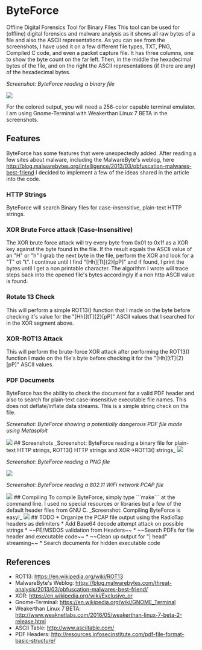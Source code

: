 # ByteForce
Offline Digital Forensics Tool for Binary Files
This tool can be used for (offline) digital forensics and malware analysis as it shows all raw bytes of a file and also the ASCII representations. As you can see from the screenshots, I have used it on a few different file types, TXT, PNG, Compiled C code, and even a packet capture file. It has three columns, one to show the byte count on the far left. Then, in the middle the hexadecimal bytes of the file, and on the right the ASCII representations (if there are any) of the hexadecimal bytes.

_Screenshot: ByteForce reading a binary file_

<img src="https://weaknetlabs.com/images/bf-01.png"/>

For the colored output, you will need a 256-color capable terminal emulator. I am using Gnome-Terminal with Weakerthan Linux 7 BETA in the screenshots.
## Features
ByteForce has some features that were unexpectedly added. After reading a few sites about malware, including the MalwareByte's weblog, here http://blog.malwarebytes.org/intelligence/2013/03/obfuscation-malwares-best-friend I decided to implement a few of the ideas shared in the article into the code.
### HTTP Strings
ByteForce will search Binary files for case-insensitive, plain-text HTTP strings.
### XOR Brute Force attack (Case-Insensitive)
The XOR brute force attack will try every byte from 0x01 to 0x1f as a XOR key against the byte found in the file. If the result equals the ASCII value of an "H" or "h" I grab the next byte in the file, perform the XOR and look for a "T" ot "t". I continue until I find "[Hh][Tt]{2}[pP]" and if found, I print the bytes until I get a non printable character. The algorithm I wrote will trace steps back into the opened file's bytes accordingly if a non http ASCII value is found.
### Rotate 13 Check
This will perform a simple ROT13() function that I made on the byte before checking it's value for the "[Hh][tT]{2}[pP]" ASCII values that I searched for in the XOR segment above.
### XOR-ROT13 Attack
This will perform the brute-force XOR attack after performing the ROT13() function I made on the file's byte before checking it for the "[Hh][tT]{2}[pP]" ASCII values.
### PDF Documents
ByteForce has the ability to check the document for a valid PDF header and also to search for plain-text case-insensitive executable file names. This does not deflate/inflate data streams. This is a simple string check on the file.

_Screenshot: ByteForce showing a potentially dangerous PDF file made using Metasploit_

<img src="https://weaknetlabs.com/images/bf-07.png"/>
## Screenshots
_Screenshot: ByteForce reading a binary file for plain-text HTTP strings, ROT13() HTTP strings and XOR->ROT13() strings_

<img src="https://weaknetlabs.com/images/bf-02.png"/>

_Screenshot: ByteForce reading a PNG file_

<img src="https://weaknetlabs.com/images/bf-03.png"/>

_Screenshot: ByteForce reading a 802.11 WiFi network PCAP file_

<img src="https://weaknetlabs.com/images/bf-04.png"/>
## Compiling
To compile ByteForce, simply type ```make``` at the command line. I used no special resources or libraries but a few of the default header files from GNU C.
_Screenshot: Compiling ByteForce is easy!_

<img src="https://weaknetlabs.com/images/bf-05.png"/>
## TODO
* Organize the PCAP file output using the RadioTap headers as delimiters
* Add Base64 decode attempt attack on possible strings
* ~~PE/MSDOS validation from Headers~~
* ~~Search PDFs for file header and executable code~~
* ~~Clean up output for "| head" streaming~~
* Search documents for hidden executable code

## References
* ROT13: https://en.wikipedia.org/wiki/ROT13 
* MalwareByte's Weblog: https://blog.malwarebytes.com/threat-analysis/2013/03/obfuscation-malwares-best-friend/
* XOR: https://en.wikipedia.org/wiki/Exclusive_or
* Gnome-Terminal: https://en.wikipedia.org/wiki/GNOME_Terminal
* Weakerthan Linux 7 BETA: http://www.weaknetlabs.com/2016/05/weakerthan-linux-7-beta-2-release.html
* ASCII Table: http://www.asciitable.com/
* PDF Headers: http://resources.infosecinstitute.com/pdf-file-format-basic-structure/
